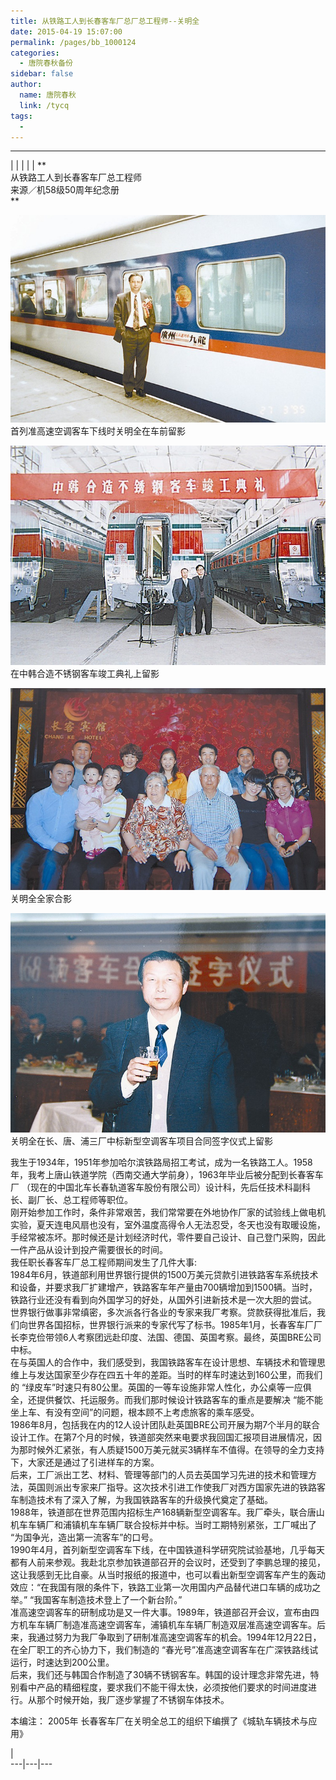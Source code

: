 ```yaml
---
title: 从铁路工人到长春客车厂总厂总工程师--关明全
date: 2015-04-19 15:07:00
permalink: /pages/bb_1000124
categories: 
  - 唐院春秋备份
sidebar: false
author: 
  name: 唐院春秋
  link: /tycq
tags: 
  - 
---
```


* * *

  
|  |  |  |  |  **  
从铁路工人到长春客车厂总工程师  
来源／机58级50周年纪念册  
**  

![](/pic/img1.ph.126.net_d9UNMxtOSiX1VUkJR4Zh3w==_6630884147257488478.jpg)  
首列准高速空调客车下线时关明全在车前留影

![](/pic/img1.ph.126.net_RgvU89EkQHnjAEz0CiAQKw==_6619455823398647791.jpg)  
在中韩合造不锈钢客车竣工典礼上留影

![](/pic/img2.ph.126.net_dF9JfjqOBP_nZYa6x1i4cg==_6619562476026541481.jpg)  
关明全全家合影

![](/pic/img0.ph.126.net_fz2iOagERoExQ2xqgYtqbA==_2443202797866517278.jpg)  
关明全在长、唐、浦三厂中标新型空调客车项目合同签字仪式上留影

  
  
我生于1934年，1951年参加哈尔滨铁路局招工考试，成为一名铁路工人。1958年，我考上唐山铁道学院（西南交通大学前身），1963年毕业后被分配到长春客车厂
（现在的中国北车长春轨道客车股份有限公司）设计科，先后任技术科副科长、副厂长、总工程师等职位。  
刚开始参加工作时，条件非常艰苦，我们常常要在外地协作厂家的试验线上做电机实验，夏天连电风扇也没有，室外温度高得令人无法忍受，冬天也没有取暖设施，手经常被冻坏。那时候还是计划经济时代，零件要自己设计、自己登门采购，因此一件产品从设计到投产需要很长的时间。  
我任职长春客车厂总工程师期间发生了几件大事:  
1984年6月，铁道部利用世界银行提供的1500万美元贷款引进铁路客车系统技术和设备，并要求我厂扩建增产，铁路客车年产量由700辆增加到1500辆。当时，铁路行业还没有看到向外国学习的好处，从国外引进新技术是一次大胆的尝试。  
世界银行做事非常缜密，多次派各行各业的专家来我厂考察。贷款获得批准后，我们向世界各国招标，世界银行派来的专家代写了标书。1985年1月，长春客车厂厂长李克俭带领6人考察团远赴印度、法国、德国、英国考察。最终，英国BRE公司中标。  
在与英国人的合作中，我们感受到，我国铁路客车在设计思想、车辆技术和管理思维上与发达国家至少存在四五十年的差距。当时的样车时速达到160公里，而我们的
“绿皮车”时速只有80公里。英国的一等车设施非常人性化，办公桌等一应俱全，还提供餐饮、托运服务。而我们那时候设计铁路客车的重点是要解决
“能不能坐上车、有没有空间”的问题，根本顾不上考虑旅客的乘车感受。  
1986年8月，包括我在内的12人设计团队赴英国BRE公司开展为期7个半月的联合设计工作。在第7个月的时候，铁道部突然来电要求我回国汇报项目进展情况，因为那时候外汇紧张，有人质疑1500万美元就买3辆样车不值得。在领导的全力支持下，大家还是通过了引进样车的方案。  
后来，工厂派出工艺、材料、管理等部门的人员去英国学习先进的技术和管理方法，英国则派出专家来厂指导。这次技术引进工作使我厂对西方国家先进的铁路客车制造技术有了深入了解，为我国铁路客车的升级换代奠定了基础。  
1988年，铁道部在世界范围内招标生产168辆新型空调客车。我厂牵头，联合唐山机车车辆厂和浦镇机车车辆厂联合投标并中标。当时工期特别紧张，工厂喊出了
“为国争光，造出第一流客车”的口号。  
1990年4月，首列新型空调客车下线，在中国铁道科学研究院试验基地，几乎每天都有人前来参观。我赴北京参加铁道部召开的会议时，还受到了李鹏总理的接见，这让我感到无比自豪。从当时报纸的报道中，也可以看出新型空调客车产生的轰动效应：“在我国有限的条件下，铁路工业第一次用国内产品替代进口车辆的成功之举。”
“我国客车制造技术登上了一个新台阶。”  
准高速空调客车的研制成功是又一件大事。1989年，铁道部召开会议，宣布由四方机车车辆厂制造准高速空调客车，浦镇机车车辆厂制造双层准高速空调客车。后来，我通过努力为我厂争取到了研制准高速空调客车的机会。1994年12月22日，在全厂职工的齐心协力下，我们制造的
“春光号”准高速空调客车在广深铁路线试运行，时速达到200公里。  
后来，我们还与韩国合作制造了30辆不锈钢客车。韩国的设计理念非常先进，特别看中产品的精细程度，要求我们不能干得太快，必须按他们要求的时间进度进行。从那个时候开始，我厂逐步掌握了不锈钢车体技术。  
  
本编注： 2005年 长春客车厂在关明全总工的组织下编撰了《城轨车辆技术与应用》  
  
  
|  
---|---|---